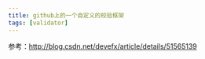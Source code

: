 ```yaml
---
title: github上的一个自定义的校验框架
tags: [validator]
---
```


参考：http://blog.csdn.net/devefx/article/details/51565139